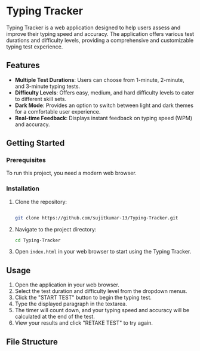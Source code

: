 # Typing Tracker

Typing Tracker is a web application designed to help users assess and improve their typing speed and accuracy. The application offers various test durations and difficulty levels, providing a comprehensive and customizable typing test experience.

## Features

- **Multiple Test Durations**: Users can choose from 1-minute, 2-minute, and 3-minute typing tests.
- **Difficulty Levels**: Offers easy, medium, and hard difficulty levels to cater to different skill sets.
- **Dark Mode**: Provides an option to switch between light and dark themes for a comfortable user experience.
- **Real-time Feedback**: Displays instant feedback on typing speed (WPM) and accuracy.

## Getting Started

### Prerequisites

To run this project, you need a modern web browser.

### Installation

1. Clone the repository:
   ```bash
   
   git clone https://github.com/sujitkumar-13/Typing-Tracker.git

2. Navigate to the project directory:
   
    ```bash
   cd Typing-Tracker
    
4. Open `index.html`  in your web browser to start using the Typing Tracker.

## Usage
1. Open the application in your web browser.
2. Select the test duration and difficulty level from the dropdown menus.
3. Click the "START TEST" button to begin the typing test.
4. Type the displayed paragraph in the textarea.
5. The timer will count down, and your typing speed and accuracy will be calculated at the end of the test.
6. View your results and click "RETAKE TEST" to try again.

## File Structure

